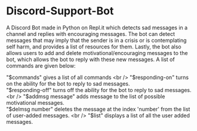 # Discord-Support-Bot
A Discord Bot made in Python on Repl.it which detects sad messages in a channel and replies with encouraging messages. The bot can detect messages that may imply that the sender is in a crisis or is contemplating self harm, and provides a list of resources for them. Lastly, the bot also allows users to add and delete motivational/encouraging messages to the bot, which allows the bot to reply with these new messages. A list of commands are given below:

"$commands" gives a list of all commands <br />
"$responding-on" turns on the ability for the bot to reply to sad messages. <br />
"$responding-off" turns off the ability for the bot to reply to sad messages. <br />
"$addmsg message" adds message to the list of possible motivational messages. <br />
"$delmsg number" deletes the message at the index 'number' from the list of user-added messages. <br />
"$list" displays a list of all the user added messages. <br />
